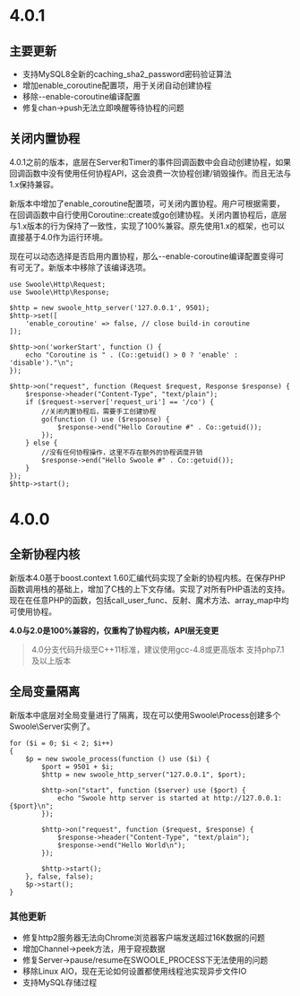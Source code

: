 # 4.0.1
## 主要更新
* 支持MySQL8全新的caching_sha2_password密码验证算法
* 增加enable_coroutine配置项，用于关闭自动创建协程
* 移除--enable-coroutine编译配置
* 修复chan->push无法立即唤醒等待协程的问题
## 关闭内置协程
4.0.1之前的版本，底层在Server和Timer的事件回调函数中会自动创建协程，如果回调函数中没有使用任何协程API，这会浪费一次协程创建/销毁操作。而且无法与1.x保持兼容。

新版本中增加了enable_coroutine配置项，可关闭内置协程。用户可根据需要，在回调函数中自行使用Coroutine::create或go创建协程。关闭内置协程后，底层与1.x版本的行为保持了一致性，实现了100%兼容。原先使用1.x的框架，也可以直接基于4.0作为运行环境。

现在可以动态选择是否启用内置协程，那么--enable-coroutine编译配置变得可有可无了。新版本中移除了该编译选项。
```
use Swoole\Http\Request;
use Swoole\Http\Response;

$http = new swoole_http_server('127.0.0.1', 9501);
$http->set([
    'enable_coroutine' => false, // close build-in coroutine
]);

$http->on('workerStart', function () {
    echo "Coroutine is " . (Co::getuid() > 0 ? 'enable' : 'disable')."\n";
});

$http->on("request", function (Request $request, Response $response) {
    $response->header("Content-Type", "text/plain");
    if ($request->server['request_uri'] == '/co') {
        //关闭内置协程后，需要手工创建协程
        go(function () use ($response) {
            $response->end("Hello Coroutine #" . Co::getuid());
        });
    } else {
        //没有任何协程操作，这里不存在额外的协程调度开销
        $response->end("Hello Swoole #" . Co::getuid());
    }
});
$http->start();
```
# 4.0.0
## 全新协程内核
新版本4.0基于boost.context 1.60汇编代码实现了全新的协程内核。在保存PHP函数调用栈的基础上，增加了C栈的上下文存储。实现了对所有PHP语法的支持。现在在任意PHP的函数，包括call_user_func、反射、魔术方法、array_map中均可使用协程。

**4.0与2.0是100%兼容的，仅重构了协程内核，API层无变更**

> 4.0分支代码升级至C++11标准，建议使用gcc-4.8或更高版本
>支持php7.1及以上版本

## 全局变量隔离
新版本中底层对全局变量进行了隔离，现在可以使用Swoole\Process创建多个Swoole\Server实例了。
```
for ($i = 0; $i < 2; $i++)
{
    $p = new swoole_process(function () use ($i) {
        $port = 9501 + $i;
        $http = new swoole_http_server("127.0.0.1", $port);

        $http->on("start", function ($server) use ($port) {
            echo "Swoole http server is started at http://127.0.0.1:{$port}\n";
        });

        $http->on("request", function ($request, $response) {
            $response->header("Content-Type", "text/plain");
            $response->end("Hello World\n");
        });

        $http->start();
    }, false, false);
    $p->start();
}
```
### 其他更新
* 修复http2服务器无法向Chrome浏览器客户端发送超过16K数据的问题
* 增加Channel->peek方法，用于窥视数据
* 修复Server->pause/resume在SWOOLE_PROCESS下无法使用的问题
* 移除Linux AIO，现在无论如何设置都使用线程池实现异步文件IO
* 支持MySQL存储过程